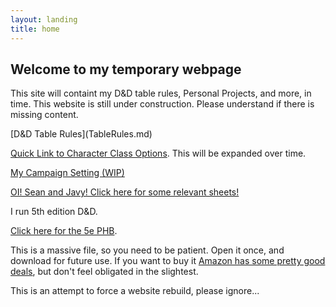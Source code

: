 ```yaml
---
layout: landing
title: home
---
```

<div class="inner">

## Welcome to my temporary webpage 

This site will containt my D&D table rules, Personal Projects, and more, in time.
This website is still under construction. Please understand if there is missing content.

</div>

<div class-"major">
[D&D Table Rules](TableRules.md)

[Quick Link to Character Class Options](pdf/CharOpts.pdf). This will be expanded over time.

[My Campaign Setting (WIP)](Setting.md)

[OI! Sean and Javy! Click here for some relevant sheets!](Tuesday.md)

I run 5th edition D&D.

[Click here for the 5e PHB](https://dnd.rem.uz/5e%20D%26D%20Books/Rulebooks/Core/Player%27s%20Handbook.pdf).

This is a massive file, so you need to be patient. Open it once, and download for future use. If you want to buy it [Amazon has some pretty good deals](https://www.amazon.com/Players-Handbook-Dungeons-Dragons-Wizards/dp/0786965606), but don't feel obligated in the slightest.

This is an attempt to force a website rebuild, please ignore...
</div>

